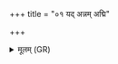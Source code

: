 +++
title = "०१ यद् अन्नम् अद्मि"

+++
<details><summary>मूलम् (GR)</summary>

+++(PSK 20.14.1)+++यद् अन्नम् अद्मि बहुधा विरूपं  
हिरण्यम् अश्वम् उत गाम् अजाम् अविम् ।  
यद् एव किं च प्रतिजग्रहाहम्  
अग्निष् टद् विश्वाद् अगदं कृणोतु ॥
</details>